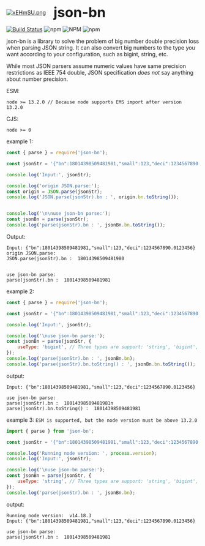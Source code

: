 <div style="display:flex; flex-direction: row; align-items: center;">
    <a href="https://imgse.com/i/xEHmSU"><img src="https://s1.ax1x.com/2022/09/25/xEHmSU.png" alt="xEHmSU.png" border="0" /></a>
    <strong style="font-size:36px; margin-left:20px;">json-bn</strong>
</div>


[![Build Status](https://www.travis-ci.com/jobinben/json-bn.svg?branch=main)](https://www.travis-ci.com/jobinben/json-bn) ![npm](https://img.shields.io/npm/v/json-bn?color=1&logo=json-bn) ![NPM](https://img.shields.io/npm/l/json-bn) ![npm](https://img.shields.io/npm/dm/json-bigint)

json-bn is a library to solve the problem of big number double precision loss when parsing JSON string. It can also convert big numbers to the type you want according to your configuration, such as bigint, string, etc.

While most JSON parsers assume numeric values have same precision restrictions as IEEE 754 double, JSON specification _does not_ say anything about number precision. 


ESM: 
```
node >= 13.2.0 // Because node supports EMS import after version 13.2.0 
```

CJS:
```
node >= 0
```

example 1:

```js
const { parse } = require('json-bn');

const jsonStr = '{"bn":18014398509481981,"small":123,"deci":1234567890.0123456}';

console.log('Input:', jsonStr);

console.log('origin JSON.parse:');
const origin = JSON.parse(jsonStr);
console.log('JSON.parse(jsonStr).bn : ', origin.bn.toString());


console.log('\n\nuse json-bn parse:');
const jsonBn = parse(jsonStr);
console.log('parse(jsonStr).bn : ', jsonBn.bn.toString());
```

Output:

```
Input: {"bn":18014398509481981,"small":123,"deci":1234567890.0123456}
origin JSON.parse:
JSON.parse(jsonStr).bn :  18014398509481980


use json-bn parse:
parse(jsonStr).bn :  18014398509481981
```

example 2:
```js
const { parse } = require('json-bn');

const jsonStr = '{"bn":18014398509481981,"small":123,"deci":1234567890.0123456}';

console.log('Input:', jsonStr);

console.log('\nuse json-bn parse:');
const jsonBn = parse(jsonStr, {
    useType: 'bigint', // Three types are support: 'string', 'bigint', 'array';
});
console.log('parse(jsonStr).bn : ', jsonBn.bn);
console.log('parse(jsonStr).bn.toString() : ', jsonBn.bn.toString());
```

output:
```
Input: {"bn":18014398509481981,"small":123,"deci":1234567890.0123456}

use json-bn parse:
parse(jsonStr).bn :  18014398509481981n
parse(jsonStr).bn.toString() :  18014398509481981
```

example 3: `ESM is supported, but the node version must be above 13.2.0`
```js
import { parse } from 'json-bn';

const jsonStr = '{"bn":18014398509481981,"small":123,"deci":1234567890.0123456}';

console.log('Running node version: ', process.version);
console.log('Input:', jsonStr);

console.log('\nuse json-bn parse:');
const jsonBn = parse(jsonStr, {
    useType: 'string', // Three types are support: 'string', 'bigint', 'array';
});
console.log('parse(jsonStr).bn : ', jsonBn.bn);

```

output:
```
Running node version:  v14.18.3
Input: {"bn":18014398509481981,"small":123,"deci":1234567890.0123456}

use json-bn parse:
parse(jsonStr).bn :  18014398509481981
```
